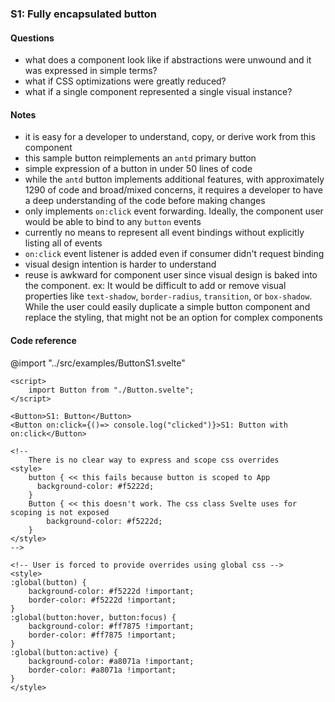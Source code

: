 ### S1: Fully encapsulated button

#### Questions

- what does a component look like if abstractions were unwound and it was expressed in simple terms?
- what if CSS optimizations were greatly reduced?
- what if a single component represented a single visual instance?

#### Notes

- it is easy for a developer to understand, copy, or derive work from this component
- this sample button reimplements an `antd` primary button
- simple expression of a button in under 50 lines of code
- while the `antd` button implements additional features, with approximately 1290 of code and broad/mixed concerns, it requires a developer to have a deep understanding of the code before making changes
- only implements `on:click` event forwarding. Ideally, the component user would be able to bind to any `button` events
- currently no means to represent all event bindings without explicitly listing all of events
- `on:click` event listener is added even if consumer didn't request binding
- visual design intention is harder to understand
- reuse is awkward for component user since visual design is baked into the component. ex: It would be difficult to add or remove visual properties like `text-shadow`, `border-radius`, `transition`, or `box-shadow`. While the user could easily duplicate a simple button component and replace the styling, that might not be an option for complex components

#### Code reference

@import "../src/examples/ButtonS1.svelte"

```svelte
<script>
	import Button from "./Button.svelte";
</script>

<Button>S1: Button</Button>
<Button on:click={()=> console.log("clicked")}>S1: Button with on:click</Button>

<!--
	There is no clear way to express and scope css overrides
<style>
	button { << this fails because button is scoped to App
	  background-color: #f5222d;
	}
	Button { << this doesn't work. The css class Svelte uses for scoping is not exposed
		background-color: #f5222d;
	}
</style>
-->

<!-- User is forced to provide overrides using global css -->
<style>
:global(button) {
	background-color: #f5222d !important;
	border-color: #f5222d !important;
}
:global(button:hover, button:focus) {
	background-color: #ff7875 !important;
	border-color: #ff7875 !important;
}
:global(button:active) {
	background-color: #a8071a !important;
	border-color: #a8071a !important;
}
</style>
```
